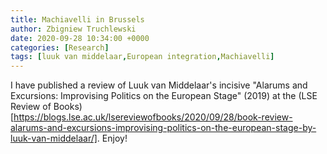 ```yaml
---
title: Machiavelli in Brussels
author: Zbigniew Truchlewski
date: 2020-09-28 10:34:00 +0000
categories: [Research]
tags: [luuk van middelaar,European integration,Machiavelli]
---
```


I have published a review of Luuk van Middelaar's incisive "Alarums and Excursions: Improvising Politics on the European Stage" (2019) at the (LSE Review of Books)[https://blogs.lse.ac.uk/lsereviewofbooks/2020/09/28/book-review-alarums-and-excursions-improvising-politics-on-the-european-stage-by-luuk-van-middelaar/]. Enjoy!